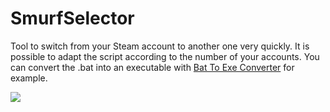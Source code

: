 # SmurfSelector

Tool to switch from your Steam account to another one very quickly.
It is possible to adapt the script according to the number of your accounts.
You can convert the .bat into an executable with [Bat To Exe Converter](https://www.majorgeeks.com/files/details/bat_to_exe_converter.html) for example.


![](https://cdn.discordapp.com/attachments/878657298036322354/953001864918614106/SmurfSelector.PNG)